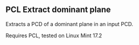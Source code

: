 ## PCL Extract dominant plane

Extracts a PCD of a dominant plane in an input PCD.

Requires PCL, tested on Linux Mint 17.2